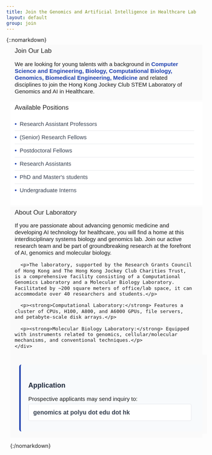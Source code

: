 ```yaml
---
title: Join the Genomics and Artificial Intelligence in Healthcare Lab
layout: default
group: join
---
```


{::nomarkdown}

<div class="container-fluid p-0">
  <div class="row">
    <div class="col-md-12">
      <!-- Join标题已删除 -->
    </div>
  </div>
</div>

<style>
/* 添加Join页面样式 - 基于News页面的紧凑布局 */
.join-section {
  width: 100%;
  padding: 6px 12px;
  margin-bottom: 4px;
  border-bottom: none !important;
  font-size: 15px;
  font-family: Arial, Helvetica, sans-serif;
  line-height: 1.2;
  background-color: #ffffff;
}

.join-section:nth-child(even) {
  background-color: #ffffff;
}

.join-section:nth-child(odd) {
  background-color: #fafafa;
}

.join-title {
  margin-top: 0;
  margin-bottom: 4px;
  font-weight: 500;
  font-family: Arial, Helvetica, sans-serif;
  font-size: 17px;
  color: #222;
  letter-spacing: normal;
}

.join-content {
  font-family: Arial, Helvetica, sans-serif;
  font-size: 15px;
  max-width: 98%;
  letter-spacing: normal;
  margin-bottom: 8px;
}

.position-list {
  margin: 16px 0;
  padding-left: 0;
  list-style: none;
}

.position-item {
  padding: 8px 0;
  border-bottom: 1px solid #e5e7eb;
  font-weight: 500;
  color: #374151;
}

.position-item:last-child {
  border-bottom: none;
}

.position-item::before {
  content: "•";
  color: #1e40af;
  font-weight: bold;
  margin-right: 8px;
}

.highlight-text {
  color: #1e40af;
  font-weight: 600;
}

.application-section {
  background-color: #f8fafc;
  padding: 20px;
  border-radius: 6px;
  margin-top: 20px;
  border-left: 4px solid #1e40af;
}

.application-title {
  font-size: 18px;
  font-weight: 600;
  color: #1e293b;
  margin-bottom: 12px;
  font-family: Arial, Helvetica, sans-serif;
}

.contact-info {
  font-size: 16px;
  color: #374151;
  font-family: Arial, Helvetica, sans-serif;
  background-color: #ffffff;
  padding: 12px;
  border-radius: 4px;
  border: 1px solid #e5e7eb;
}

/* 添加Publications页面的h标签样式 */
h1, h2, h3, h4, h5, h6 {
  font-family: Arial, Helvetica, sans-serif;
  color: #222;
}

/* 页面主标题样式 */
h1.page-header {
  font-size: 26px;
  font-weight: 500;
  margin-bottom: 15px;
  font-family: Arial, Helvetica, sans-serif;
}

/* 优化链接样式 */
a {
  color: #1a73e8;
  text-decoration: none;
  font-family: Arial, Helvetica, sans-serif;
}

a:hover {
  text-decoration: none;
}

/* 为段落添加间距 */
p {
  margin-bottom: 4px;
  line-height: 1.2;
}

/* 减少容器边距 */
.container-fluid {
  padding-left: 10px;
  padding-right: 10px;
}

/* 优化内容显示 */
.join-content p:last-child {
  margin-bottom: 0;
}

/* 响应式设计 */
@media (max-width: 768px) {
  .join-section {
    padding: 16px 8px;
  }
  
  .join-title {
    font-size: 18px;
  }
  
  .join-content {
    font-size: 14px;
  }
}
</style>

<div class="container-fluid p-0">
  <!-- 实验室介绍部分 -->
  <div class="join-section">
    <h2 class="join-title">Join Our Lab</h2>
    <div class="join-content">
      <p>We are looking for young talents with a background in 
      <span class="highlight-text">Computer Science and Engineering, Biology, Computational Biology, Genomics, Biomedical Engineering, Medicine</span>
      and related disciplines to join the Hong Kong Jockey Club STEM Laboratory of Genomics and AI in Healthcare.</p>
    </div>
  </div>

  <!-- 职位列表部分 -->
  <div class="join-section">
    <h3 class="join-title">Available Positions</h3>
    <div class="join-content">
      <ul class="position-list">
        <li class="position-item">Research Assistant Professors</li>
        <li class="position-item">(Senior) Research Fellows</li>
        <li class="position-item">Postdoctoral Fellows</li>
        <li class="position-item">Research Assistants</li>
        <li class="position-item">PhD and Master's students</li>
        <li class="position-item">Undergraduate Interns</li>
      </ul>
    </div>
  </div>

  <!-- 实验室描述部分 -->
  <div class="join-section">
    <h3 class="join-title">About Our Laboratory</h3>
    <div class="join-content">
      <p>If you are passionate about advancing genomic medicine and developing AI technology for healthcare, you will find a home at this interdisciplinary systems biology and genomics lab. Join our active research team and be part of groundbreaking research at the forefront of AI, genomics and molecular biology.</p>
      
      <p>The laboratory, supported by the Research Grants Council of Hong Kong and The Hong Kong Jockey Club Charities Trust, is a comprehensive facility consisting of a Computational Genomics Laboratory and a Molecular Biology Laboratory. Facilitated by ~200 square meters of office/lab space, it can accommodate over 40 researchers and students.</p>
      
      <p><strong>Computational Laboratory:</strong> Features a cluster of CPUs, H100, A800, and A6000 GPUs, file servers, and petabyte-scale disk arrays.</p>
      
      <p><strong>Molecular Biology Laboratory:</strong> Equipped with instruments related to genomics, cellular/molecular mechanisms, and conventional techniques.</p>
    </div>
  </div>

  <!-- 申请部分 -->
  <div class="join-section">
    <div class="application-section">
      <h3 class="application-title">Application</h3>
      <div class="join-content">
        <p>Prospective applicants may send inquiry to:</p>
        <div class="contact-info">
          <strong>genomics at polyu dot edu dot hk</strong>
        </div>
      </div>
    </div>
  </div>
</div>

{:/nomarkdown}
